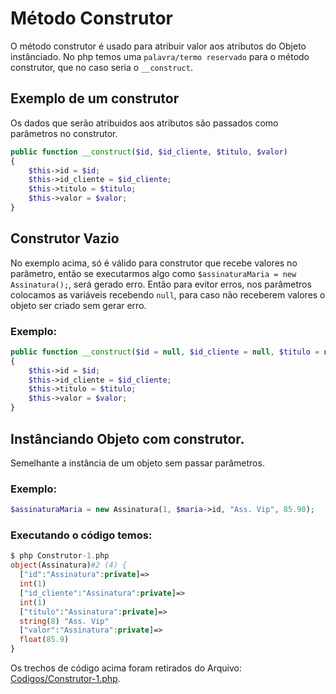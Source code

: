 # Método Construtor
O método construtor é usado para atribuir valor aos atributos do Objeto instânciado. No php temos uma `palavra/termo reservado` para o método construtor, que no caso seria o `__construct`.

## Exemplo de um construtor
Os dados que serão atribuidos aos atributos são passados como parâmetros no construtor.
```php
public function __construct($id, $id_cliente, $titulo, $valor)
{
    $this->id = $id;
    $this->id_cliente = $id_cliente;
    $this->titulo = $titulo;
    $this->valor = $valor;
}
```

## Construtor Vazio
No exemplo acima, só é válido para construtor que recebe valores no parâmetro, então se executarmos algo como `$assinaturaMaria = new Assinatura();`, será gerado erro. Então para evitor erros, nos parâmetros colocamos as variáveis recebendo `null`, para caso não receberem valores o objeto ser criado sem gerar erro.

### Exemplo:
```php
public function __construct($id = null, $id_cliente = null, $titulo = null, $valor = null)
{
    $this->id = $id;
    $this->id_cliente = $id_cliente;
    $this->titulo = $titulo;
    $this->valor = $valor;
}
```

## Instânciando Objeto com construtor.
Semelhante a instância de um objeto sem passar parâmetros.

### Exemplo:
```php
$assinaturaMaria = new Assinatura(1, $maria->id, "Ass. Vip", 85.90);
```

### Executando o código temos:
```php
$ php Construtor-1.php
object(Assinatura)#2 (4) {
  ["id":"Assinatura":private]=>
  int(1)
  ["id_cliente":"Assinatura":private]=>
  int(1)
  ["titulo":"Assinatura":private]=>
  string(8) "Ass. Vip"
  ["valor":"Assinatura":private]=>
  float(85.9)
}
```

Os trechos de código acima foram retirados do Arquivo: [Codigos/Construtor-1.php](Codigos/Construtor-1.php).  